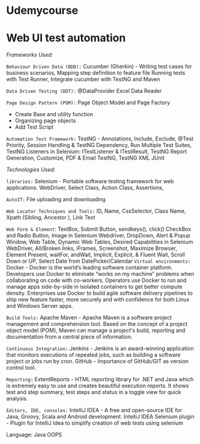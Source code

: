 # Udemycourse

# **Web UI test automation**


_Frameworks Used:_ 

`Behaviour Driven Data (BDD):`
Cucumber (Gherkin) - Writing test cases for business scenarios, Mapping step definition to feature file
Running tests with Test Runner, Integrate cucumber with TestNG and Maven 

`Data Driven Testing (DDT):`
@DataProvider
Excel Data Reader

`Page Design Pattern (POM):`
Page Object Model and Page Factory
- Create Base and utility function 
- Organizing page objects
- Add Test Script 

`Automation Test Framework:`
TestNG - Annotations, Include, Exclude, @Test Priority, Session Handling & TestNG Dependency, Run Multiple Test Suites, TestNG Listeners in Selenium: ITestListener & ITestResult, TestNG Report Generation, Customize, PDF & Email TestNG, TestNG XML
JUnit



_Technologies Used:_

`libraries:`
Selenium - Portable software testing framework for web applications.
WebDriver, Select Class, Action Class, Assertions, 

`AutoIT:` File uploading and downloading

`Web Locator Techniques and Tools:` ID, Name, CssSelector, Class Name, Xpath (Sibling, Ancestor ), Link Text

`Web Form & Element`: TextBox, Submit Button, sendkeys(), click() CheckBox and Radio Button, Image in Selenium Webdriver, DropDown, Alert & Popup Window, Web Table, Dynamic Web Tables, Desired Capabilities in Selenium WebDriver, All/Broken links, iFrames, Screenshot, Maximize Browser, Element Present, waitFor, andWait, Implicit, Explicit, & Fluent Wait, Scroll Down or UP, Select Date from DatePicker/Calendar 
`Virtual environments:`
Docker - Docker is the world’s leading software container platform. Developers use Docker to eliminate “works on my machine” problems when collaborating on code with co-workers. Operators use Docker to run and manage apps side-by-side in isolated containers to get better compute density. Enterprises use Docker to build agile software delivery pipelines to ship new feature faster, more securely and with confidence for both Linux and Windows Server apps.

`Build Tools:`
Apache Maven - Apache Maven is a software project management and comprehension tool. Based on the concept of a project object model (POM), Maven can manage a project's build, reporting and documentation from a central piece of information.

`Continuous Integration:`
Jenkins - Jenkins is an award-winning application that monitors executions of repeated jobs, such as building a software project or jobs run by cron.
GitHub - Importance of GitHub/GIT as version control tool.

`Reporting:`
ExtentReports - HTML reporting library for .NET and Java which is extremely easy to use and creates beautiful execution reports. It shows test and step summary, test steps and status in a toggle view for quick analysis.

`Editors, IDE, consoles:`
IntelliJ IDEA - A free and open-source IDE for Java, Groovy, Scala and Android development.
IntelliJ IDEA Selenium plugin - Plugin for IntelliJ Idea to simplify creation of web tests using selenium

Language:
Java OOPS



